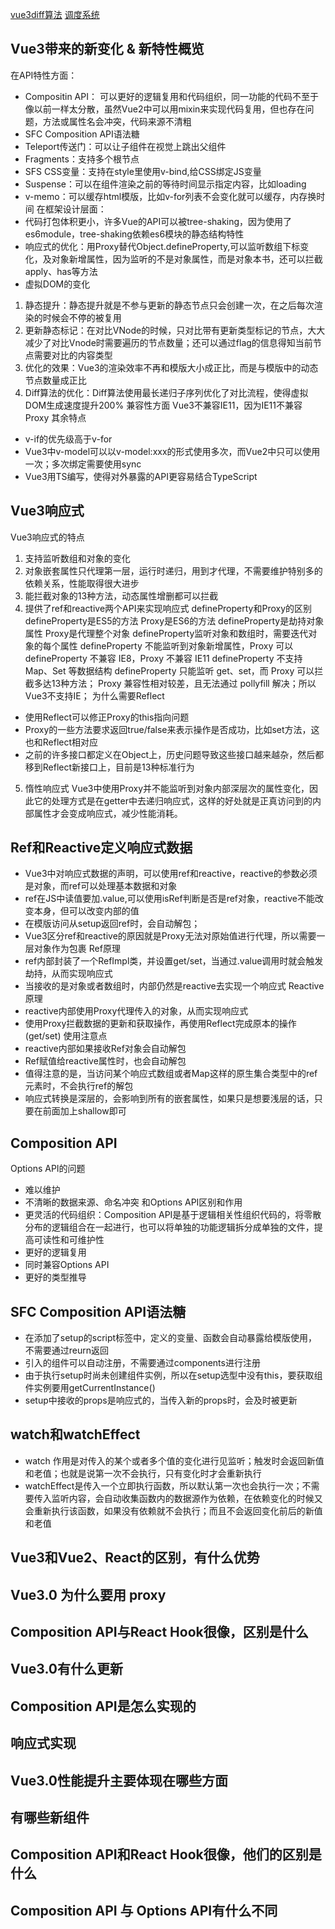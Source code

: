[vue3diff算法](https://mp.weixin.qq.com/s/-KHkunImjGPXZeZDmyctNw)
[调度系统](https://mp.weixin.qq.com/s/w-Jsb1RpytbEk0eS3N_nwQ)
## Vue3带来的新变化 & 新特性概览
在API特性方面：
- Compositin API： 可以更好的逻辑复用和代码组织，同一功能的代码不至于像以前一样太分散，虽然Vue2中可以用mixin来实现代码复用，但也存在问题，方法或属性名会冲突，代码来源不清粗
- SFC Composition API语法糖
- Teleport传送门：可以让子组件在视觉上跳出父组件
- Fragments：支持多个根节点
- SFS CSS变量：支持在style里使用v-bind,给CSS绑定JS变量
- Suspense：可以在组件渲染之前的等待时间显示指定内容，比如loading
- v-memo：可以缓存html模版，比如v-for列表不会变化就可以缓存，内存换时间
在框架设计层面：
- 代码打包体积更小，许多Vue的API可以被tree-shaking，因为使用了es6module，tree-shaking依赖es6模块的静态结构特性
- 响应式的优化：用Proxy替代Object.defineProperty,可以监听数组下标变化，及对象新增属性，因为监听的不是对象属性，而是对象本书，还可以拦截apply、has等方法
- 虚拟DOM的变化
1. 静态提升：静态提升就是不参与更新的静态节点只会创建一次，在之后每次渲染的时候会不停的被复用
2. 更新静态标记：在对比VNode的时候，只对比带有更新类型标记的节点，大大减少了对比Vnode时需要遍历的节点数量；还可以通过flag的信息得知当前节点需要对比的内容类型
3. 优化的效果：Vue3的渲染效率不再和模版大小成正比，而是与模版中的动态节点数量成正比
4. Diff算法的优化：Diff算法使用最长递归子序列优化了对比流程，使得虚拟DOM生成速度提升200%
兼容性方面
Vue3不兼容IE11，因为IE11不兼容Proxy
其余特点
- v-if的优先级高于v-for
- Vue3中v-model可以以v-model:xxx的形式使用多次，而Vue2中只可以使用一次；多次绑定需要使用sync
- Vue3用TS编写，使得对外暴露的API更容易结合TypeScript
## Vue3响应式
Vue3响应式的特点
1. 支持监听数组和对象的变化
2. 对象嵌套属性只代理第一层，运行时递归，用到才代理，不需要维护特别多的依赖关系，性能取得很大进步
3. 能拦截对象的13种方法，动态属性增删都可以拦截
4. 提供了ref和reactive两个API来实现响应式
defineProperty和Proxy的区别
defineProperty是ES5的方法 Proxy是ES6的方法
defineProperty是劫持对象属性 Proxy是代理整个对象
defineProperty监听对象和数组时，需要迭代对象的每个属性
defineProperty 不能监听到对象新增属性，Proxy 可以
defineProperty 不兼容 IE8，Proxy 不兼容 IE11
defineProperty 不支持 Map、Set 等数据结构
defineProperty 只能监听 get、set，而 Proxy 可以拦截多达13种方法；
Proxy 兼容性相对较差，且无法通过 pollyfill 解决；所以Vue3不支持IE；
为什么需要Reflect
- 使用Reflect可以修正Proxy的this指向问题
- Proxy的一些方法要求返回true/false来表示操作是否成功，比如set方法，这也和Reflect相对应
- 之前的许多接口都定义在Object上，历史问题导致这些接口越来越杂，然后都移到Reflect新接口上，目前是13种标准行为
5. 惰性响应式
Vue3中使用Proxy并不能监听到对象内部深层次的属性变化，因此它的处理方式是在getter中去递归响应式，这样的好处就是正真访问到的内部属性才会变成响应式，减少性能消耗。
## Ref和Reactive定义响应式数据
- Vue3中对响应式数据的声明，可以使用ref和reactive，reactive的参数必须是对象，而ref可以处理基本数据和对象
- ref在JS中读值要加.value,可以使用isRef判断是否是ref对象，reactive不能改变本身，但可以改变内部的值
- 在模版访问从setup返回ref时，会自动解包；
- Vue3区分ref和reactive的原因就是Proxy无法对原始值进行代理，所以需要一层对象作为包裹
Ref原理
- ref内部封装了一个RefImpl类，并设置get/set，当通过.value调用时就会触发劫持，从而实现响应式
- 当接收的是对象或者数组时，内部仍然是reactive去实现一个响应式
Reactive原理
- reactive内部使用Proxy代理传入的对象，从而实现响应式
- 使用Proxy拦截数据的更新和获取操作，再使用Reflect完成原本的操作(get/set)
使用注意点
- reactive内部如果接收Ref对象会自动解包
- Ref赋值给reactive属性时，也会自动解包
- 值得注意的是，当访问某个响应式数组或者Map这样的原生集合类型中的ref元素时，不会执行ref的解包
- 响应式转换是深层的，会影响到所有的嵌套属性，如果只是想要浅层的话，只要在前面加上shallow即可
## Composition API
Options API的问题
- 难以维护
- 不清晰的数据来源、命名冲突
和Options API区别和作用
- 更灵活的代码组织：Composition API是基于逻辑相关性组织代码的，将零散分布的逻辑组合在一起进行，也可以将单独的功能逻辑拆分成单独的文件，提高可读性和可维护性
- 更好的逻辑复用
- 同时兼容Options API
- 更好的类型推导
## SFC Composition API语法糖
- 在添加了setup的script标签中，定义的变量、函数会自动暴露给模版使用，不需要通过reurn返回
- 引入的组件可以自动注册，不需要通过components进行注册
- 由于执行setup时尚未创建组件实例，所以在setup选型中没有this，要获取组件实例要用getCurrentInstance()
- setup中接收的props是响应式的，当传入新的props时，会及时被更新
## watch和watchEffect
- watch 作用是对传入的某个或者多个值的变化进行见监听；触发时会返回新值和老值；也就是说第一次不会执行，只有变化时才会重新执行
- watchEffect是传入一个立即执行函数，所以默认第一次也会执行一次；不需要传入监听内容，会自动收集函数内的数据源作为依赖，在依赖变化的时候又会重新执行该函数，如果没有依赖就不会执行；而且不会返回变化前后的新值和老值
## Vue3和Vue2、React的区别，有什么优势

## Vue3.0 为什么要用 proxy

## Composition API与React Hook很像，区别是什么

## Vue3.0有什么更新

## Composition API是怎么实现的

## 响应式实现
[](https://juejin.cn/post/7090328834318270494)

## Vue3.0性能提升主要体现在哪些方面

## 有哪些新组件

## Composition API和React Hook很像，他们的区别是什么

## Composition API 与 Options API有什么不同

## 

